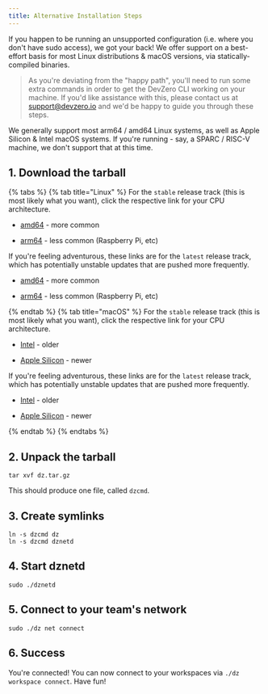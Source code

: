 ```yaml
---
title: Alternative Installation Steps
---
```



If you happen to be running an unsupported configuration (i.e. where you don't have sudo access), we got your back! We offer support on a best-effort basis for most Linux distributions & macOS versions, via statically-compiled binaries.

> As you're deviating from the "happy path", you'll need to run some extra commands in order to get the DevZero CLI working on your machine. If you'd like assistance with this, please contact us at support@devzero.io and we'd be happy to guide you through these steps.

We generally support most arm64 / amd64 Linux systems, as well as Apple Silicon & Intel macOS systems. If you're running - say, a SPARC / RISC-V machine, we don't support that at this time.

## 1. Download the tarball

{% tabs %}
{% tab title="Linux" %}
For the `stable` release track (this is most likely what you want), click the respective link for your CPU architecture.

* [amd64](https://get.devzero.io/stable/linux-amd64/dz.tar.gz) - more common

* [arm64](https://get.devzero.io/stable/linux-arm64/dz.tar.gz) - less common (Raspberry Pi, etc)

If you're feeling adventurous, these links are for the `latest` release track, which has potentially unstable updates that are pushed more frequently.

* [amd64](https://get.devzero.io/latest/linux-amd64/dz.tar.gz) - more common

* [arm64](https://get.devzero.io/latest/linux-arm64/dz.tar.gz) - less common (Raspberry Pi, etc)

{% endtab %}
{% tab title="macOS" %}
For the `stable` release track (this is most likely what you want), click the respective link for your CPU architecture.

* [Intel](https://get.devzero.io/stable/darwin-amd64/dz.tar.gz) - older

* [Apple Silicon](https://get.devzero.io/stable/darwin-arm64/dz.tar.gz) - newer

If you're feeling adventurous, these links are for the `latest` release track, which has potentially unstable updates that are pushed more frequently.

* [Intel](https://get.devzero.io/latest/darwin-amd64/dz.tar.gz) - older

* [Apple Silicon](https://get.devzero.io/latest/darwin-arm64/dz.tar.gz) - newer

{% endtab %}
{% endtabs %}

## 2. Unpack the tarball

```
tar xvf dz.tar.gz
```

This should produce one file, called `dzcmd`.

## 3. Create symlinks

```
ln -s dzcmd dz
ln -s dzcmd dznetd
```

## 4. Start dznetd

```
sudo ./dznetd
```

## 5. Connect to your team's network

```
sudo ./dz net connect
```

## 6. Success

You're connected! You can now connect to your workspaces via `./dz workspace connect`. Have fun!
